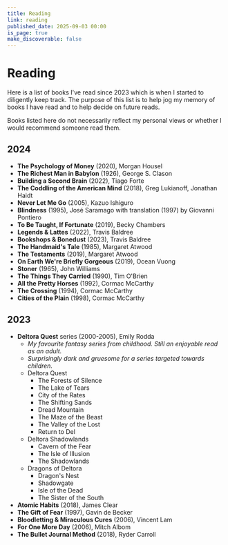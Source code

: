 ```yaml
---
title: Reading
link: reading
published_date: 2025-09-03 00:00
is_page: true
make_discoverable: false
---
```


# Reading

Here is a list of books I've read since 2023 which is when I started to diligently keep track. The purpose of this list is to help jog my memory of books I have read and to help decide on future reads.

Books listed here do not necessarily reflect my personal views or whether I would recommend someone read them.

## 2024
- **The Psychology of Money** (2020), Morgan Housel
- **The Richest Man in Babylon** (1926), George S. Clason
- **Building a Second Brain** (2022), Tiago Forte
- **The Coddling of the American Mind** (2018), Greg Lukianoff, Jonathan Haidt
- **Never Let Me Go** (2005), Kazuo Ishiguro
- **Blindness** (1995), José Saramago with translation (1997) by Giovanni Pontiero
- **To Be Taught, If Fortunate** (2019), Becky Chambers
- **Legends & Lattes** (2022), Travis Baldree
- **Bookshops & Bonedust** (2023), Travis Baldree
- **The Handmaid's Tale** (1985), Margaret Atwood
- **The Testaments** (2019), Margaret Atwood
- **On Earth We're Briefly Gorgeous** (2019), Ocean Vuong
- **Stoner** (1965), John Williams
- **The Things They Carried** (1990), Tim O'Brien
- **All the Pretty Horses** (1992), Cormac McCarthy
- **The Crossing** (1994), Cormac McCarthy
- **Cities of the Plain** (1998), Cormac McCarthy

## 2023
- **Deltora Quest** series (2000-2005), Emily Rodda
  - *My favourite fantasy series from childhood. Still an enjoyable read as an adult.*
  - *Surprisingly dark and gruesome for a series targeted towards children.*
  - Deltora Quest
    - The Forests of Silence
    - The Lake of Tears
    - City of the Rates
    - The Shifting Sands
    - Dread Mountain
    - The Maze of the Beast
    - The Valley of the Lost
    - Return to Del
  - Deltora Shadowlands
    - Cavern of the Fear
    - The Isle of Illusion
    - The Shadowlands
  - Dragons of Deltora
    - Dragon's Nest
    - Shadowgate
    - Isle of the Dead
    - The Sister of the South
- **Atomic Habits** (2018), James Clear
- **The Gift of Fear** (1997), Gavin de Becker
- **Bloodletting & Miraculous Cures** (2006), Vincent Lam
- **For One More Day** (2006), Mitch Albom
- **The Bullet Journal Method** (2018), Ryder Carroll
